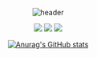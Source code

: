 <!--
**roscore/roscore** is a ✨ _special_ ✨ repository because its `README.md` (this file) appears on your GitHub profile.

Here are some ideas to get you started:

- 🔭 I’m currently working on ...
- 🌱 I’m currently learning ...
- 👯 I’m looking to collaborate on ...
- 🤔 I’m looking for help with ...
- 💬 Ask me about ...
- 📫 How to reach me: ...
- 😄 Pronouns: ...
- ⚡ Fun fact: ...
-->


<div align="center">

![header](https://capsule-render.vercel.app/api?type=Cylinder&text=jun)

<img src="https://img.shields.io/badge/github-181717?style=for-the-badge&logo=github&logoColor=white">
<img src="https://img.shields.io/badge/aws-232F3E?style=for-the-badge&logo=aws&logoColor=white">
<img src="https://img.shields.io/badge/MySQL-4479A1?style=for-the-badge&logo=MySQL&logoColor=white">

[![Anurag's GitHub stats](https://github-readme-stats.vercel.app/api?username=roscore)](https://github.com/anuraghazra/github-readme-stats) 
</div>
